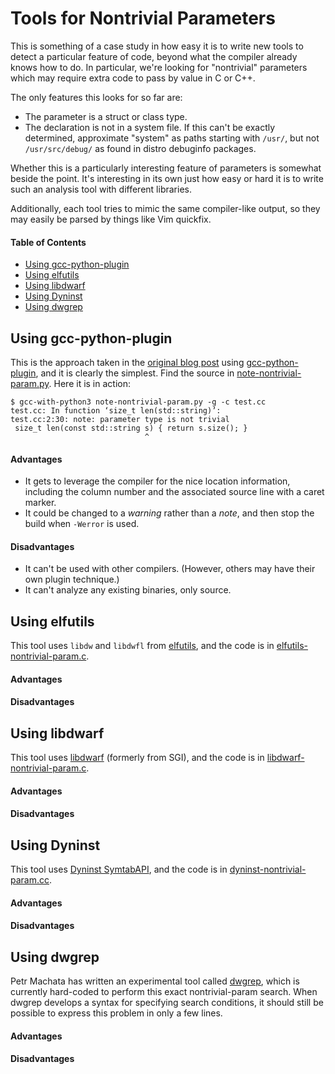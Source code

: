 # Tools for Nontrivial Parameters

This is something of a case study in how easy it is to write new tools to
detect a particular feature of code, beyond what the compiler already knows
how to do.  In particular, we're looking for "nontrivial" parameters which
may require extra code to pass by value in C or C++.

The only features this looks for so far are:

- The parameter is a struct or class type.
- The declaration is not in a system file.  If this can't be exactly
  determined, approximate "system" as paths starting with `/usr/`, but not
  `/usr/src/debug/` as found in distro debuginfo packages.

Whether this is a particularly interesting feature of parameters is somewhat
beside the point.  It's interesting in its own just how easy or hard it is to
write such an analysis tool with different libraries.

Additionally, each tool tries to mimic the same compiler-like output, so they
may easily be parsed by things like Vim quickfix.

#### Table of Contents
- [Using gcc-python-plugin](#using-gcc-python-plugin)
- [Using elfutils](#using-elfutils)
- [Using libdwarf](#using-libdwarf)
- [Using Dyninst](#using-dyninst)
- [Using dwgrep](#using-dwgrep)

## Using gcc-python-plugin

This is the approach taken in the [original blog post] using
[gcc-python-plugin], and it is clearly the simplest.  Find the source in
[note-nontrivial-param.py](./note-nontrivial-param.py).  Here it is in action:

```
$ gcc-with-python3 note-nontrivial-param.py -g -c test.cc
test.cc: In function ‘size_t len(std::string)’:
test.cc:2:30: note: parameter type is not trivial
 size_t len(const std::string s) { return s.size(); }
                              ^
```

#### Advantages

- It gets to leverage the compiler for the nice location information,
  including the column number and the associated source line with a caret
  marker.
- It could be changed to a *warning* rather than a *note*, and then stop the
  build when `-Werror` is used.

#### Disadvantages

- It can't be used with other compilers. (However, others may have their own
  plugin technique.)
- It can't analyze any existing binaries, only source.


## Using elfutils

This tool uses `libdw` and `libdwfl` from [elfutils], and the code is in
[elfutils-nontrivial-param.c](./elfutils-nontrivial-param.c).

#### Advantages

#### Disadvantages


## Using libdwarf

This tool uses [libdwarf] (formerly from SGI), and the code is in
[libdwarf-nontrivial-param.c](./libdwarf-nontrivial-param.c).

#### Advantages

#### Disadvantages


## Using Dyninst

This tool uses [Dyninst SymtabAPI], and the code is in
[dyninst-nontrivial-param.cc](./dyninst-nontrivial-param.cc).

#### Advantages

#### Disadvantages


## Using dwgrep

Petr Machata has written an experimental tool called [dwgrep],
which is currently hard-coded to perform this exact nontrivial-param
search.  When dwgrep develops a syntax for specifying search conditions,
it should still be possible to express this problem in only a few lines.

#### Advantages

#### Disadvantages


[original blog post]: http://blog.cuviper.com/2014/01/23/add-new-warnings-to-gcc-with-python/
[gcc-python-plugin]: https://fedorahosted.org/gcc-python-plugin/
[elfutils]: https://fedorahosted.org/elfutils/
[libdwarf]: http://www.prevanders.net/dwarf.html
[Dyninst SymtabAPI]: http://www.dyninst.org/symtab
[dwgrep]: https://github.com/pmachata/dwgrep
